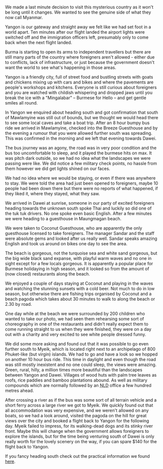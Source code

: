 We made a last minute decision to visit this mysterious country as it won't be long until it changes. We wanted to see the genuine side of what they now call Myanmar.

Yangon is our gateway and straight away we felt like we had set foot in a world apart. Ten minutes after our flight landed the airport lights were switched off and the immigration officers left, presumably only to come back when the next flight landed.

Burma is starting to open its arms to independent travellers but there are still many parts of the country where foreigners aren't allowed - either due to conflicts, lack of infrastructure, or just because the government doesn't want the world to see what's happening in those areas.

Yangon is a friendly city, full of street food and bustling streets with goats and chickens mixing up with cars and bikes and where the pavements are people's workshops and kitchens. Everyone is still curious about foreigners and you are watched with childish whispering and dropped jaws until you break the ice with a "Mingalabar" – Burmese for Hello – and get gentle smiles all round.

In Yangon we enquired about heading south and got confirmation that south of Mawlamyine was still out of bounds, but we thought we would head there to see some local caves and take a boat trip. After an 8 hour bumpy bus ride we arrived in Mawlamyine, checked into the Breeze Guesthouse and by the evening a rumour that you were allowed further south was spreading. This was confirmed in the morning and we left that evening towards Dawei.

The bus journey was an agony, the road was in very poor condition and the bus too uncomfortable to sleep, and it played the burmese hits on max. It was pitch dark outside, so we had no idea what the landscapes we were passing were like. We did notice a few military check points, no hassle from them however we did get lights shined on our faces.

We had no idea where we would be staying, or even if there was anywhere to stay. We were told the area had just been opened to foreigners, maybe 10 people had been down there but there were no reports of what happened, if they liked it, where they stayed, what they saw.

We arrived in Dawei at sunrise, someone in our party of excited foreigners heading towards the unknown south spoke Thai and luckily so did one of the tuk tuk drivers. No one spoke even basic English. After a few minutes we were heading to a guesthouse in Maungmagan beach.

We were taken to Coconut Guesthouse, who are apparently the only guesthouse licensed to take foreigners. The manager Sandar and the staff were absolute gems and looked after us really well. Sandar speaks amazing English and took us around on bikes one day to see the area.

The beach is gorgeous, not the turquoise sea and white sand gorgeous, but the big wide black sand expanse, with playful warm waves and no one in sight except for a few locals gorgeous. It is apparently a popular place for Burmese holidaying in high season, and it looked so from the amount of (now closed) restaurants along the beach.

We enjoyed a couple of days staying at Coconut and playing in the waves and watching the stunning sunsets with a cold beer. Not much to do in low season, but otherwise there are fishing trips organised by Coconut and a beach pagoda which takes about 30 minutes to walk to along the beach or 2.30 by road.

One day while at the beach we were surrounded by 200 children who wanted to take our photo, we had seen them rehearsing some sort of choreography in one of the restaurants and didn't really expect them to come running straight to us when they were finished, they were on a day out with a charity and very excited to see white people dressed funny.

We did some more asking and found out that it was possible to go even further south to Myeik, which is located right next to an archipelago of 800 Phuket-like (but virgin) islands. We had to go and have a look so we hopped on another 10 hour bus ride. This time in daylight and even though the road was still mostly inexistent and no one could sleep, the views were amazing. Green, rural, hilly, a million times more beautiful than the landscapes between Yangon and Dawei. Villages of wood huts with palm tree leaves as roofs, rice paddies and bamboo plantations abound. As well as military compounds which are normally followed by an <abbr class="initialism" title="National Leauge for Democracy">NLD</abbr> office a few hundred metres ahead.

After crossing a river as if the bus was some sort of all terrain vehicle and a short ferry across a large river we got to Myeik. We quickly found out that all accommodation was very expensive, and we weren't allowed on any boats, so we had a look around, visited the pagoda on the hill for great views over the city and booked a flight back to Yangon for the following day. Myeik failed to impress, for its walking-dead dogs and its stinky river front. Maybe this will change when the government allows foreigners to explore the islands, but for the time being venturing south of Dawei is only really worth for the lovely scenery on the way, if you can spare $140 for the flight back to Yangon.

If you fancy heading south check out the practical information we found [here](/tips/myanmar/into-the-south/).